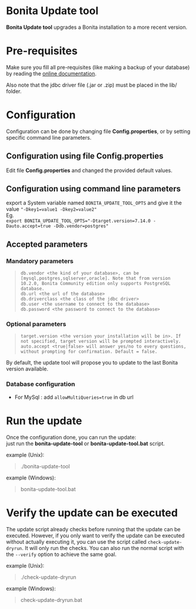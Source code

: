 Bonita Update tool
=======================

**Bonita Update tool** upgrades a Bonita installation to a more recent version.

# Pre-requisites

Make sure you fill all pre-requisites (like making a backup of your database) by reading the
[online documentation](https://documentation.bonitasoft.com/bonita/latest/version-update/migrate-from-an-earlier-version-of-bonita).

Also note that the jdbc driver file (.jar or .zip) must be placed in the lib/ folder.


# Configuration

Configuration can be done by changing file **Config.properties**, or by setting specific command line parameters.


## Configuration using file Config.properties

Edit file **Config.properties** and changed the provided default values.


## Configuration using command line parameters

export a System variable named `BONITA_UPDATE_TOOL_OPTS` and give it the value `"-Dkey1=value1 -Dkey2=value2"`  
Eg.  
`export BONITA_UPDATE_TOOL_OPTS="-Dtarget.version=7.14.0 -Dauto.accept=true -Ddb.vendor=postgres"`


## Accepted parameters

### Mandatory parameters
>     db.vendor <the kind of your database>, can be [mysql,postgres,sqlserver,oracle]. Note that from version 10.2.0, Bonita Community edition only supports PostgreSQL database.
>     db.url <the url of the database>
>     db.driverclass <the class of the jdbc driver>
>     db.user <the username to connect to the database>
>     db.password <the password to connect to the database>

### Optional parameters
>     target.version <the version your installation will be in>. If not specified, target version will be prompted interactively.
>     auto.accept <true|false> will answer yes/no to every questions, without prompting for confirmation. Default = false.

By default, the update tool will propose you to update to the last Bonita version available.


### Database configuration
* For MySql : add `allowMultiQueries=true` in db url


# Run the update

Once the configuration done, you can run the update:  
just run the **bonita-update-tool** or **bonita-update-tool.bat** script.

example (Unix):
>    ./bonita-update-tool

example (Windows):
>    bonita-update-tool.bat

# Verify the update can be executed

The update script already checks before running that the update can be executed. However, if you
only want to verify the update can be executed without actually executing it, you can use the script
called `check-update-dryrun`. It will only run the checks. You can also run the normal script with the `--verify`
option to achieve the same goal.

example (Unix):
>    ./check-update-dryrun

example (Windows):
>    check-update-dryrun.bat